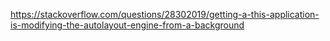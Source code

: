 https://stackoverflow.com/questions/28302019/getting-a-this-application-is-modifying-the-autolayout-engine-from-a-background
